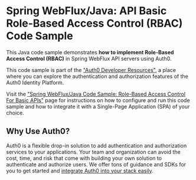 # Spring WebFlux/Java: API Basic Role-Based Access Control (RBAC) Code Sample

This Java code sample demonstrates **how to implement Role-Based Access Control (RBAC)** in Spring WebFlux API servers using Auth0.

This code sample is part of the ["Auth0 Developer Resources"](https://developer.auth0.com/resources), a place where you can explore the authentication and authorization features of the Auth0 Identity Platform.

Visit the ["Spring WebFlux/Java Code Sample: Role-Based Access Control For Basic APIs"](https://developer.auth0.com/resources/code-samples/api/spring-webflux/basic-role-based-access-control) page for instructions on how to configure and run this code sample and how to integrate it with a Single-Page Application (SPA) of your choice.

## Why Use Auth0?

Auth0 is a flexible drop-in solution to add authentication and authorization services to your applications. Your team and organization can avoid the cost, time, and risk that come with building your own solution to authenticate and authorize users. We offer tons of guidance and SDKs for you to get started and [integrate Auth0 into your stack easily](https://developer.auth0.com/resources/code-samples/full-stack).
